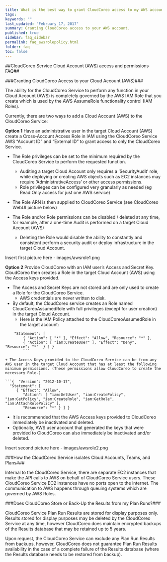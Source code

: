 ```yaml
---
title: What is the best way to grant CloudCoreo access to my AWS account?
tags:
keywords: ""
last_updated: "February 17, 2017"
summary: Granting CloudCoreo access to your AWS account.
published: true
sidebar: faq_sidebar
permalink: faq_awsrolepolicy.html
folder: faq
toc: false
---
```


##CloudCoreo Service Cloud Account (AWS) access and permissions FAQ##

###Granting CloudCoreo Access to your Cloud Account (AWS)###

The ability for the CloudCoreo Service to perform any function in your Cloud Account (AWS) is completely governed by the AWS IAM Role that you create which is used by the AWS AssumeRole functionality control (IAM Roles).

Currently, there are two ways to add a Cloud Account (AWS) to the CloudCoreo Service:

**Option 1**
Have an administrative user in the target Cloud Account (AWS) create a Cross-Account Access Role in IAM using the CloudCoreo Service AWS “Account ID” and “External ID” to grant access to only the CloudCoreo Service.

+ The Role privileges can be set to the minimum required by the CloudCoreo Service to perform the requested function.
  + Auditing a target Cloud Account only requires a ‘SecurityAudit’ role, while deploying or creating AWS objects such as EC2 instances may require ‘AdministrativeAccess’ or other access permissions.
  + Role privileges can be configured very granularly as needed (eg Read Only access for just one AWS service)

+ The Role ARN is then supplied to CloudCoreo Service (see CloudCoreo WebUI picture below)

+ The Role and/or Role permissions can be disabled / deleted at any time, for example, after a one-time Audit is performed on a target Cloud Account (AWS)
  + Deleting the Role would disable the ability to constantly and consistent perform a security audit or deploy infrastructure in the target Cloud Account.

Insert first picture here - images/awsrole1.png

**Option 2**
Provide CloudCoreo with an IAM user’s Access and Secret Key. CloudCoreo then creates a Role in the target Cloud Account (AWS) using the Access keys provided.
+ The Access and Secret Keys are not stored and are only used to create a Role for the CloudCoreo Service.
  + AWS credentials are never written to disk.
+ By default, the CloudCoreo service creates an Role named CloudCoreoAssumedRole with full privileges (except for user creation) in the target Cloud Account.
  + Here is the IAM Policy attached to the CloudCoreoAssumedRole in the target account:

```{ "Version": "2012-10-17",
    "Statement": [
        { "Action": [ "*" ], "Effect": "Allow", "Resource": "*" },
        { "Action": [ "iam:CreateUser" ], "Effect": "Deny", "Resource": "*"  } ] }
        ```

+ The Access Keys provided to the CloudCoreo Service can be from any AWS user in the target Cloud Account that has at least the following minimum permissions. (These permissions allow CloudCoreo to create the necessary Role.) 

```{  "Version": "2012-10-17",
  "Statement": [
     { "Effect": "Allow",
        "Action": [ "iam:GetUser", "iam:CreatePolicy", "iam:GetPolicy", "iam:CreateRole", "iam:GetRole", "iam:AttachRolePolicy" ],
        "Resource": "*" } ] }
```

+ It is recommended that the AWS Access keys provided to CloudCoreo immediately be inactivated and deleted.
+ Optionally, AWS user account that generated the keys that were provided to CloudCoreo can also immediately be inactivated and/or deleted.

Insert second picture here - images/awsrole2.png


###How the CloudCoreo Service isolates Cloud Accounts, Teams, and Plans###

Internal to the CloudCoreo Service, there are separate EC2 instances that make the API calls to AWS on behalf of CloudCoreo Service users. These CloudCoreo Service EC2 instances have no ports open to the internet. The communication to AWS happens through queuing systems which are governed by AWS Roles.


###Does CloudCoreo Store or Back-Up the Results from my Plan Runs?###

CloudCoreo Service Plan Run Results are stored for display purposes only. Results stored for display purposes may be deleted by the CloudCoreo Service at any time, however CloudCoreo does maintain encrypted backups of the Results database that may be retained up to 5 years. 

Upon request, the CloudCoreo Service can exclude any Plan Run Results from backups, however, CloudCoreo does not guarantee Plan Run Results availability in the case of a complete failure of the Results database (where the Results database needs to be restored from backup).

